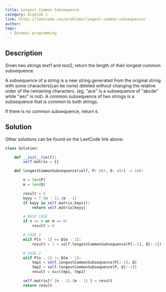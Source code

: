 ```yaml
---
title: Longest Common Subsequence
category: AlgoSIG 1
link: https://leetcode.com/problems/longest-common-subsequence/
author:
tags:
  - Dynamic programming
---
```


## Description

Given two strings *text1* and *text2*, return the length of their longest common subsequence.

A subsequence of a string is a new string generated from the original string with some characters(can be none) deleted without changing the relative order of the remaining characters. (eg, "ace" is a subsequence of "abcde" while "aec" is not). A common subsequence of two strings is a subsequence that is common to both strings.

If there is no common subsequence, return `0`.

## Solution

Other solutions can be found on the LeetCode link above.

```python
class Solution:

    def __init__(self):
        self.matrix = {}

    def longestCommonSubsequence(self, P: str, Q: str) -> int:

        n = len(P)
        m = len(Q)

        result = 0
        keyy = f'{n - 1},{m - 1}'
        if keyy in self.matrix.keys():
            return self.matrix[keyy]

        # BASE CASE
        if n == 0 or m == 0:
            result = 0

        # CASE 1
        elif P[n - 1] == Q[m - 1]:
            result = 1 + self.longestCommonSubsequence(P[:-1], Q[:-1])

        # CASE 2
        elif P[n - 1] != Q[m - 1]:
            tmp1 = self.longestCommonSubsequence(P[:-1], Q)
            tmp2 = self.longestCommonSubsequence(P, Q[:-1])
            result = max(tmp1, tmp2)

        self.matrix[f'{n - 1},{m - 1}'] = result
        return result
```
